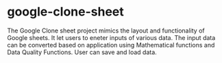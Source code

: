 # google-clone-sheet
The Google Clone sheet project mimics the layout and functionality of Google sheets. It let users to eneter inputs of various data. The input data can be converted based on application using Mathematical functions and Data Quality Functions. User can save and load data.

